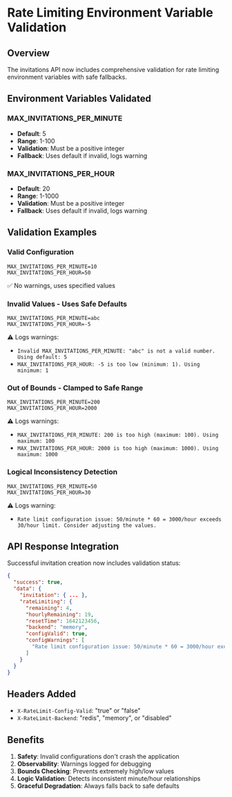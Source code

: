 # Rate Limiting Environment Variable Validation

## Overview
The invitations API now includes comprehensive validation for rate limiting environment variables with safe fallbacks.

## Environment Variables Validated

### MAX_INVITATIONS_PER_MINUTE
- **Default**: 5
- **Range**: 1-100
- **Validation**: Must be a positive integer
- **Fallback**: Uses default if invalid, logs warning

### MAX_INVITATIONS_PER_HOUR  
- **Default**: 20
- **Range**: 1-1000
- **Validation**: Must be a positive integer
- **Fallback**: Uses default if invalid, logs warning

## Validation Examples

### Valid Configuration
```env
MAX_INVITATIONS_PER_MINUTE=10
MAX_INVITATIONS_PER_HOUR=50
```
✅ No warnings, uses specified values

### Invalid Values - Uses Safe Defaults
```env
MAX_INVITATIONS_PER_MINUTE=abc
MAX_INVITATIONS_PER_HOUR=-5
```
⚠️ Logs warnings:
- `Invalid MAX_INVITATIONS_PER_MINUTE: "abc" is not a valid number. Using default: 5`
- `MAX_INVITATIONS_PER_HOUR: -5 is too low (minimum: 1). Using minimum: 1`

### Out of Bounds - Clamped to Safe Range
```env
MAX_INVITATIONS_PER_MINUTE=200
MAX_INVITATIONS_PER_HOUR=2000
```
⚠️ Logs warnings:
- `MAX_INVITATIONS_PER_MINUTE: 200 is too high (maximum: 100). Using maximum: 100`
- `MAX_INVITATIONS_PER_HOUR: 2000 is too high (maximum: 1000). Using maximum: 1000`

### Logical Inconsistency Detection
```env
MAX_INVITATIONS_PER_MINUTE=50
MAX_INVITATIONS_PER_HOUR=30
```
⚠️ Logs warning:
- `Rate limit configuration issue: 50/minute * 60 = 3000/hour exceeds 30/hour limit. Consider adjusting the values.`

## API Response Integration

Successful invitation creation now includes validation status:

```json
{
  "success": true,
  "data": {
    "invitation": { ... },
    "rateLimiting": {
      "remaining": 4,
      "hourlyRemaining": 19,
      "resetTime": 1642123456,
      "backend": "memory",
      "configValid": true,
      "configWarnings": [
        "Rate limit configuration issue: 50/minute * 60 = 3000/hour exceeds 30/hour limit."
      ]
    }
  }
}
```

## Headers Added

- `X-RateLimit-Config-Valid`: "true" or "false"
- `X-RateLimit-Backend`: "redis", "memory", or "disabled"

## Benefits

1. **Safety**: Invalid configurations don't crash the application
2. **Observability**: Warnings logged for debugging
3. **Bounds Checking**: Prevents extremely high/low values
4. **Logic Validation**: Detects inconsistent minute/hour relationships
5. **Graceful Degradation**: Always falls back to safe defaults